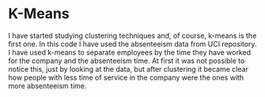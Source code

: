 # K-Means

I have started studying clustering techniques and, of course, k-means is the first one. 
In this code I have used the absenteeism data from UCI repository. I have used k-means to separate employees by the time they have worked
for the company and the absenteeism time. At first it was not possible to notice this, just by looking at the data, but after clustering
it became clear how people with less time of service in the company were the ones with more absenteeism time.
